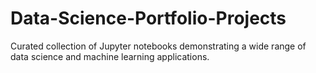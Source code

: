 # Data-Science-Portfolio-Projects
Curated collection of Jupyter notebooks demonstrating a wide range of data science and machine learning applications.
